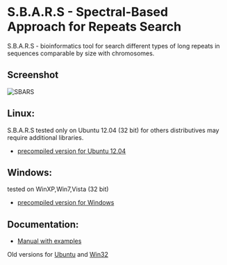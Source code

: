 S.B.A.R.S - Spectral-Based Approach for Repeats Search
=====

S.B.A.R.S - bioinformatics tool for search different types of long repeats in sequences comparable by size with chromosomes.

Screenshot
----------------

![SBARS](https://raw.github.com/mpyatkov/sbars/master/screenshot/SBARS.png)

Linux:  
----------------
S.B.A.R.S tested only on Ubuntu 12.04 (32 bit) for others distributives may require additional libraries.

* [precompiled version for Ubuntu 12.04](https://github.com/mpyatkov/sbars/raw/master/SBARS_linux.zip)

Windows:  
----------------
tested on WinXP,Win7,Vista (32 bit)

* [precompiled version for Windows](https://github.com/mpyatkov/sbars/raw/master/SBARS_win.zip)

Documentation:  
----------------

* [Manual with examples](https://github.com/mpyatkov/sbars/raw/master/SBARS.pdf)

Old versions for [Ubuntu](https://github.com/mpyatkov/sbars/raw/master/SBARS_linux_old.zip) and [Win32](https://github.com/mpyatkov/sbars/raw/master/SBARS_linux_old.zip)